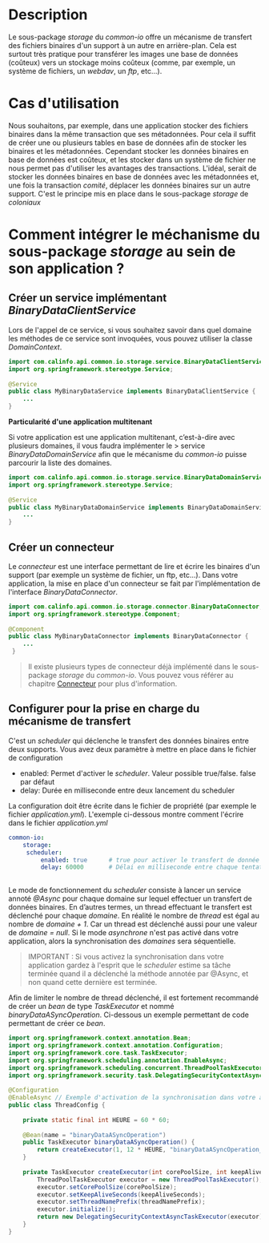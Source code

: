 
# Description

Le sous-package *storage* du *common-io* offre un mécanisme de transfert des fichiers binaires d'un support à un autre en arrière-plan. Cela est surtout très pratique pour transférer les images une base de données (coûteux) vers un stockage moins coûteux (comme, par exemple, un système de fichiers, un *webdav*, un *ftp*, etc...).

# Cas d'utilisation

Nous souhaitons, par exemple, dans une application stocker des fichiers binaires dans la même transaction que ses métadonnées. Pour cela il suffit de créer une ou plusieurs tables en base de données afin de stocker les binaires et les métadonnées. Cependant stocker les données binaires en base de données est coûteux, et les stocker dans un système de fichier ne nous permet pas d'utiliser les avantages des transactions. L'idéal, serait de stocker les données binaires en base de données avec les métadonnées et, une fois la transaction *comité*, déplacer les données binaires sur un autre support. C'est le principe mis en place dans le sous-package *storage* de *coloniaux*

# Comment intégrer le méchanisme du sous-package *storage* au sein de son application ?

## Créer un service implémentant *BinaryDataClientService*

Lors de l'appel de ce service, si vous souhaitez savoir dans quel domaine les méthodes de ce service sont invoquées, vous pouvez utiliser la classe *DomainContext*.

```java  
import com.calinfo.api.common.io.storage.service.BinaryDataClientService;  
import org.springframework.stereotype.Service;  
  
@Service  
public class MyBinaryDataService implements BinaryDataClientService {  
	...
}  
```  
**Particularité d'une application multitenant**

Si votre application est une application multitenant, c’est-à-dire avec plusieurs domaines, il vous faudra implémenter le > service *BinaryDataDomainService* afin que le mécanisme du *common-io* puisse parcourir la liste des domaines.

```java  
import com.calinfo.api.common.io.storage.service.BinaryDataDomainService;  
import org.springframework.stereotype.Service;  
  
@Service  
public class MyBinaryDataDomainService implements BinaryDataDomainService {  
	...
}  
```  

## Créer un connecteur

Le *connecteur* est une interface permettant de lire et écrire les binaires d'un support (par exemple un système de fichier, un ftp, etc...). Dans votre application, la mise en place d'un connecteur se fait par l'implémentation de l'interface *BinaryDataConnector*.

```java
import com.calinfo.api.common.io.storage.connector.BinaryDataConnector;  
import org.springframework.stereotype.Component;  
  
@Component  
public class MyBinaryDataConnector implements BinaryDataConnector {  
	...
 } 
```  

> Il existe plusieurs types de connecteur déjà implémenté dans le sous-package *storage* du *common-io*. Vous pouvez vous référer au chapitre [Connecteur](./connector.md) pour plus d'information.

## Configurer pour la prise en charge du mécanisme de transfert

C'est un *scheduler* qui déclenche le transfert des données binaires entre deux supports. Vous avez deux paramètre à mettre en place dans le fichier de configuration

* enabled: Permet d'activer le *scheduler*. Valeur possible true/false. false par défaut
* delay: Durée en milliseconde entre deux lancement du scheduler

La configuration doit être écrite dans le fichier de propriété (par exemple le fichier *application.yml*). L'exemple ci-dessous montre comment l'écrire dans le fichier *application.yml*

```yaml
common-io:  
	storage: 
	 scheduler: 
		 enabled: true		# true pour activer le transfert de donnée binaire 
		 delay: 60000		# Délai en milliseconde entre chaque tentative de transfert  
  
```  

Le mode de fonctionnement du *scheduler* consiste à lancer un service annoté *@Async* pour chaque domaine sur lequel effectuer un transfert de données binaires. En d’autres termes, un thread effectuant le transfert est déclenché pour chaque *domaine*. En réalité le nombre de *thread* est égal au nombre de *domaine + 1*. Car un thread est déclenché aussi pour une valeur de *domaine = null*. Si le mode *asynchrone* n'est pas activé dans votre application, alors la synchronisation des *domaines* sera séquentielle.

> IMPORTANT : Si vous activez la synchronisation dans votre application gardez à l'esprit que le *scheduler* estime sa tâche terminée quand il a déclenché la méthode annotée par @Async, et non quand cette dernière est terminée.

Afin de limiter le nombre de thread déclenché, il est fortement recommandé de créer un *bean* de type *TaskExecutor* et nommé *binaryDataASyncOperation*. Ci-dessous un exemple permettant de code permettant de créer ce *bean*.

```java
import org.springframework.context.annotation.Bean;  
import org.springframework.context.annotation.Configuration;  
import org.springframework.core.task.TaskExecutor;  
import org.springframework.scheduling.annotation.EnableAsync;  
import org.springframework.scheduling.concurrent.ThreadPoolTaskExecutor;  
import org.springframework.security.task.DelegatingSecurityContextAsyncTaskExecutor;  
  
@Configuration  
@EnableAsync // Exemple d'activation de la synchronisation dans votre application 
public class ThreadConfig {  
  
    private static final int HEURE = 60 * 60;  
  
    @Bean(name = "binaryDataASyncOperation")   
    public TaskExecutor binaryDataASyncOperation() {   
        return createExecutor(1, 12 * HEURE, "binaryDataASyncOperation_");   
    }  
    
    private TaskExecutor createExecutor(int corePoolSize, int keepAliveSeconds, String threadNamePrefix) {   
        ThreadPoolTaskExecutor executor = new ThreadPoolTaskExecutor();   
        executor.setCorePoolSize(corePoolSize);   
        executor.setKeepAliveSeconds(keepAliveSeconds);   
        executor.setThreadNamePrefix(threadNamePrefix);   
        executor.initialize();   
        return new DelegatingSecurityContextAsyncTaskExecutor(executor);   
    }  
}
```
